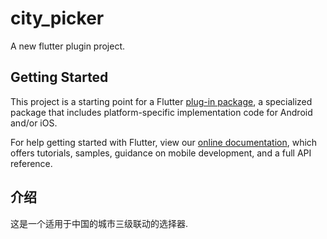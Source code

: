 # city_picker

A new flutter plugin project.

## Getting Started

This project is a starting point for a Flutter
[plug-in package](https://flutter.io/developing-packages/),
a specialized package that includes platform-specific implementation code for
Android and/or iOS.

For help getting started with Flutter, view our
[online documentation](https://flutter.io/docs), which offers tutorials,
samples, guidance on mobile development, and a full API reference.

## 介绍

这是一个适用于中国的城市三级联动的选择器.